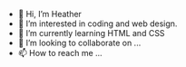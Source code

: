 - 👋 Hi, I’m Heather
- 👀 I’m interested in coding and web design.
- 🌱 I’m currently learning HTML and CSS
- 💞️ I’m looking to collaborate on ...
- 📫 How to reach me ...

<!---
hbrien232/hbrien232 is a ✨ special ✨ repository because its `README.md` (this file) appears on your GitHub profile.
You can click the Preview link to take a look at your changes.
--->

